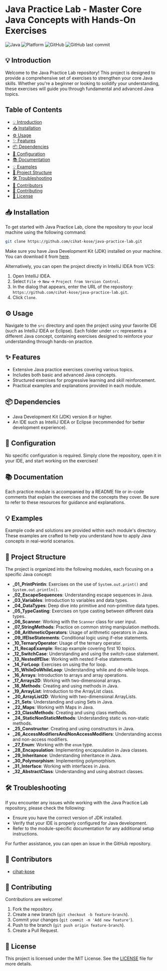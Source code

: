 # Java Practice Lab - Master Core Java Concepts with Hands-On Exercises

![Java](https://img.shields.io/badge/Java-ED8B00?style=for-the-badge&logo=java&logoColor=white)
![Platform](https://img.shields.io/badge/platform-JVM-blue?style=for-the-badge)
![GitHub](https://img.shields.io/github/license/cihat-kose/java-practice-lab?style=for-the-badge)
![GitHub last commit](https://img.shields.io/github/last-commit/cihat-kose/java-practice-lab?style=for-the-badge)

## 💡 Introduction
Welcome to the Java Practice Lab repository! This project is designed to provide a comprehensive set of exercises to strengthen your core Java skills. Whether you're a beginner or looking to solidify your understanding, these exercises will guide you through fundamental and advanced Java topics.

## Table of Contents
- [💡 Introduction](#💡-introduction)
- [📥 Installation](#📥-installation)
- [⚙️ Usage](#⚙️-usage)
- [✨ Features](#✨-features)
- [📦 Dependencies](#📦-dependencies)
- [🔧 Configuration](#🔧-configuration)
- [📚 Documentation](#📚-documentation)
- [💡 Examples](#💡-examples)
- [📂 Project Structure](#📂-project-structure)
- [🛠️ Troubleshooting](#🛠️-troubleshooting)
- [👥 Contributors](#👥-contributors)
- [🤝 Contributing](#🤝-contributing)
- [📜 License](#📜-license)

## 📥 Installation
To get started with Java Practice Lab, clone the repository to your local machine using the following command:
```bash
git clone https://github.com/cihat-kose/java-practice-lab.git
```
Make sure you have Java Development Kit (JDK) installed on your machine. You can download it from [here](https://www.oracle.com/java/technologies/javase-downloads.html).

Alternatively, you can open the project directly in IntelliJ IDEA from VCS:
1. Open IntelliJ IDEA.
2. Select `File` -> `New` -> `Project from Version Control`.
3. In the dialog that appears, enter the URL of the repository: `https://github.com/cihat-kose/java-practice-lab.git`.
4. Click `Clone`.

## ⚙️ Usage
Navigate to the `src` directory and open the project using your favorite IDE (such as IntelliJ IDEA or Eclipse). Each folder under `src` represents a different Java concept, containing exercises designed to reinforce your understanding through hands-on practice.

## ✨ Features
- Extensive Java practice exercises covering various topics.
- Includes both basic and advanced Java concepts.
- Structured exercises for progressive learning and skill reinforcement.
- Practical examples and explanations provided in each module.

## 📦 Dependencies
- Java Development Kit (JDK) version 8 or higher.
- An IDE such as IntelliJ IDEA or Eclipse (recommended for better development experience).

## 🔧 Configuration
No specific configuration is required. Simply clone the repository, open it in your IDE, and start working on the exercises!

## 📚 Documentation
Each practice module is accompanied by a README file or in-code comments that explain the exercises and the concepts they cover. Be sure to refer to these resources for guidance and explanations.

## 💡 Examples
Example code and solutions are provided within each module's directory. These examples are crafted to help you understand how to apply Java concepts in real-world scenarios.

## 📂 Project Structure
The project is organized into the following modules, each focusing on a specific Java concept:

- **_01_PrintPrintln**: Exercises on the use of `System.out.print()` and `System.out.println()`.
- **_02_EscapeSequences**: Understanding escape sequences in Java.
- **_03_Variables**: Introduction to variables and data types.
- **_04_DataTypes**: Deep dive into primitive and non-primitive data types.
- **_05_TypeCasting**: Exercises on type casting between different data types.
- **_06_Scanner**: Working with the `Scanner` class for user input.
- **_07_StringMethods**: Practice on common string manipulation methods.
- **_08_ArithmeticOperators**: Usage of arithmetic operators in Java.
- **_09_IfElseStatements**: Conditional logic using if-else statements.
- **_10_TernaryOperator**: Usage of the ternary operator.
- **_11_RecapExample**: Recap example covering first 10 topics.
- **_12_SwitchCase**: Understanding and using the switch-case statement.
- **_13_NestedIfElse**: Working with nested if-else statements.
- **_14_ForLoop**: Exercises on using the for loop.
- **_15_WhileDoWhileLoop**: Understanding while and do-while loops.
- **_16_Arrays**: Introduction to arrays and array operations.
- **_17_Arrays2D**: Working with two-dimensional arrays.
- **_18_Methods**: Creating and using methods in Java.
- **_19_ArrayList**: Introduction to the ArrayList class.
- **_20_ArrayList2D**: Working with two-dimensional ArrayLists.
- **_21_Sets**: Understanding and using Sets in Java.
- **_22_Maps**: Working with Maps in Java.
- **_23_ClassMethods**: Creating and using class methods.
- **_24_StaticNonStaticMethods**: Understanding static vs non-static methods.
- **_25_Constructor**: Creating and using constructors in Java.
- **_26_AccessModifiersAndNonAccessModifiers**: Understanding access and non-access modifiers.
- **_27_Enum**: Working with the `enum` type.
- **_28_Encapsulation**: Implementing encapsulation in Java classes.
- **_29_Inheritance**: Understanding inheritance in Java.
- **_30_Polymorphism**: Implementing polymorphism.
- **_31_Interface**: Working with interfaces in Java.
- **_32_AbstractClass**: Understanding and using abstract classes.

## 🛠️ Troubleshooting
If you encounter any issues while working with the Java Practice Lab repository, please check the following:
- Ensure you have the correct version of JDK installed.
- Verify that your IDE is properly configured for Java development.
- Refer to the module-specific documentation for any additional setup instructions.

For further assistance, you can open an issue in the GitHub repository.

## 👥 Contributors
- [cihat-kose](https://github.com/cihat-kose)

## 🤝 Contributing
Contributions are welcome!
1. Fork the repository.
2. Create a new branch (`git checkout -b feature-branch`).
3. Commit your changes (`git commit -m 'Add new feature'`).
4. Push to the branch (`git push origin feature-branch`).
5. Create a Pull Request.

## 📜 License
This project is licensed under the MIT License. See the [LICENSE](LICENSE) file for more details.
